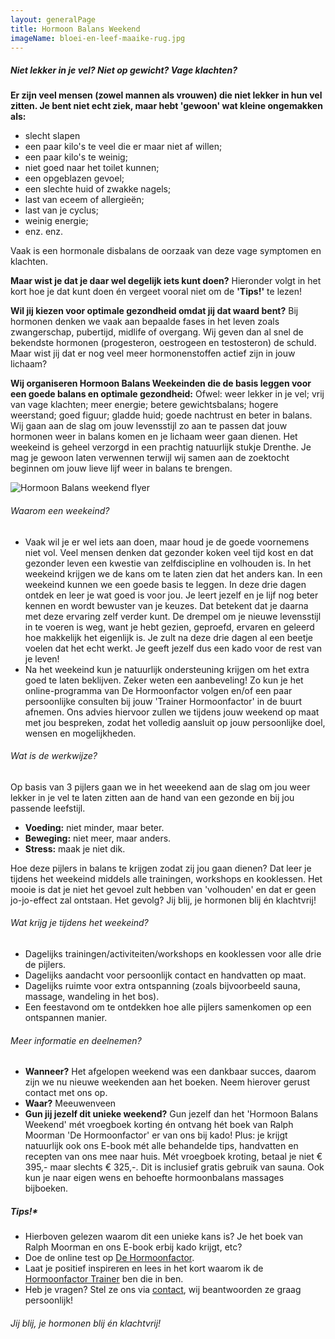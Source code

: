 ```yaml
---
layout: generalPage
title: Hormoon Balans Weekend
imageName: bloei-en-leef-maaike-rug.jpg
---
```

##### Niet lekker in je vel? Niet op gewicht? Vage klachten?

**Er zijn veel mensen (zowel mannen als vrouwen) die niet lekker in hun vel zitten. Je bent niet echt ziek, maar hebt 'gewoon' wat kleine ongemakken als:**
* slecht slapen
* een paar kilo's te veel die er maar niet af willen;
* een paar kilo's te weinig;
* niet goed naar het toilet kunnen;
* een opgeblazen gevoel;
* een slechte huid of zwakke nagels;
* last van eceem of allergieën;
* last van je cyclus;
* weinig energie;
* enz. enz.

Vaak is een hormonale disbalans de oorzaak van deze vage symptomen en klachten.

**Maar wist je dat je daar wel degelijk iets kunt doen?**
Hieronder volgt in het kort hoe je dat kunt doen én vergeet vooral niet om de **'Tips!'** te lezen!

**Wil jij kiezen voor optimale gezondheid omdat jij dat waard bent?**
Bij hormonen denken we vaak aan bepaalde fases in het leven zoals zwangerschap, pubertijd, midlife of overgang. Wij geven dan al snel de bekendste hormonen (progesteron, oestrogeen en testosteron) de schuld. Maar wist jij dat er nog veel meer hormonenstoffen actief zijn in jouw lichaam?

**Wij organiseren Hormoon Balans Weekeinden die de basis leggen voor een goede balans en optimale gezondheid:**
Ofwel: weer lekker in je vel; vrij van vage klachten; meer energie; betere gewichtsbalans; hogere weerstand; goed figuur; gladde huid; goede nachtrust en beter in balans. Wij gaan aan de slag om jouw levensstijl zo aan te passen dat jouw hormonen weer in balans komen en je lichaam weer gaan dienen. Het weekeind is geheel verzorgd in een prachtig natuurlijk stukje Drenthe. Je mag je gewoon laten verwennen terwijl wij samen aan de zoektocht beginnen om jouw lieve lijf weer in balans te brengen.

![Hormoon Balans weekend flyer][flyer1]

###### Waarom een weekeind?

* Vaak wil je er wel iets aan doen, maar houd je de goede voornemens niet vol. Veel mensen denken dat gezonder koken veel tijd kost en dat gezonder leven een kwestie van zelfdiscipline en volhouden is. In het weekeind krijgen we de kans om te laten zien dat het anders kan. In een weekeind kunnen we een goede basis te leggen. In deze drie dagen ontdek en leer je wat goed is voor jou. Je leert jezelf en je lijf nog beter kennen en wordt bewuster van je keuzes. Dat betekent dat je daarna met deze ervaring zelf verder kunt. De drempel om je nieuwe levensstijl in te voeren is weg, want je hebt gezien, geproefd, ervaren en geleerd hoe makkelijk het eigenlijk is. Je zult na deze drie dagen al een beetje voelen dat het echt werkt. Je geeft jezelf dus een kado voor de rest van je leven!
* Na het weekeind kun je natuurlijk ondersteuning krijgen om het extra goed te laten beklijven. Zeker weten een aanbeveling! Zo kun je het online-programma van De Hormoonfactor volgen en/of een paar persoonlijke consulten bij jouw 'Trainer Hormoonfactor' in de buurt afnemen. Ons advies hiervoor zullen we tijdens jouw weekend op maat met jou bespreken, zodat het volledig aansluit op jouw persoonlijke doel, wensen en mogelijkheden.

###### Wat is de werkwijze?
Op basis van 3 pijlers gaan we in het weeekend aan de slag om jou weer lekker in je vel te laten zitten aan de hand van een gezonde en bij jou passende leefstijl.

* **Voeding:** niet minder, maar beter.
* **Beweging:** niet meer, maar anders.
* **Stress:** maak je niet dik.

Hoe deze pijlers in balans te krijgen zodat zij jou gaan dienen? Dat leer je tijdens het weekeind middels alle trainingen, workshops en kooklessen. Het mooie is dat je niet het gevoel zult hebben van 'volhouden' en dat er geen jo-jo-effect zal ontstaan. Het gevolg? Jij blij, je hormonen blij én klachtvrij!

###### Wat krijg je tijdens het weekeind?

* Dagelijks trainingen/activiteiten/workshops en kooklessen voor alle drie de pijlers.
* Dagelijks aandacht voor persoonlijk contact en handvatten op maat.
* Dagelijks ruimte voor extra ontspanning (zoals bijvoorbeeld sauna, massage, wandeling in het bos).
* Een feestavond om te ontdekken hoe alle pijlers samenkomen op een ontspannen manier.

###### Meer informatie en deelnemen?

* **Wanneer?** Het afgelopen weekend was een dankbaar succes, daarom zijn we nu nieuwe weekenden aan het boeken. Neem hierover gerust contact met ons op.
* **Waar?** Meeuwenveen
* **Gun jij jezelf dit unieke weekend?** Gun jezelf dan het 'Hormoon Balans Weekend' mét vroegboek korting én ontvang hét boek van Ralph Moorman 'De Hormoonfactor' er van ons bij kado! Plus: je krijgt natuurlijk ook ons E-book mét alle behandelde tips, handvatten en recepten van ons mee naar huis. Mét vroegboek kroting, betaal je niet € 395,- maar slechts € 325,-. Dit is inclusief gratis gebruik van sauna. Ook kun je naar eigen wens en behoefte hormoonbalans massages bijboeken.  

##### Tips!*
* Hierboven gelezen waarom dit een unieke kans is? Je het boek van Ralph Moorman en ons E-book erbij kado krijgt, etc?
* Doe de online test op [De Hormoonfactor].
* Laat je positief inspireren en lees in het kort waarom ik de [Hormoonfactor Trainer] ben die in ben.  
* Heb je vragen? Stel ze ons via [contact], wij beantwoorden ze graag persoonlijk!

###### Jij blij, je hormonen blij én klachtvrij!

[Flyer1]: {{site.baseurl}}/img/generalPages/hormoonBalansWeekend.jpg

[De Hormoonfactor]: http://www.dehormoonfactor.nl
[Hormoonfactor Trainer]: {{site.baseurl}}/noginvullen
[contact]: {{site.baseurl}}/page/contact
